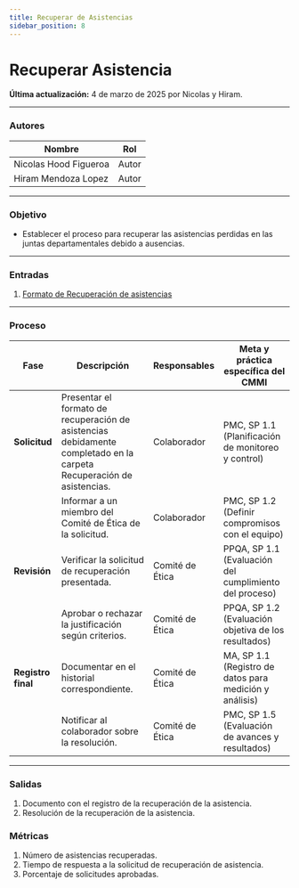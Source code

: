 ```yaml
---
title: Recuperar de Asistencias
sidebar_position: 8
---
```


# Recuperar Asistencia

**Última actualización:** 4 de marzo de 2025 por Nicolas y Hiram.

---

### Autores
| Nombre                            | Rol       |
| --------------------------------- | --------- |
| Nicolas Hood Figueroa             | Autor     |
| Hiram Mendoza Lopez               | Autor     |
---

### Objetivo

* Establecer el proceso para recuperar las asistencias perdidas en las juntas departamentales debido a ausencias.
---

### Entradas

1. [Formato de Recuperación de asistencias](https://docs.google.com/document/d/1ITy1mSxYEbpZlgPr5B6GFSGERKHlTQCQpj8v0V6gz6g/edit?usp=sharing)
---

### Proceso

| Fase          | Descripción                                                          | Responsables       | Meta y práctica específica del CMMI |
|--------------|----------------------------------------------------------------------|--------------------|--------------------------------------|
| **Solicitud** | Presentar el formato de recuperación de asistencias debidamente completado en la carpeta Recuperación de asistencias. | Colaborador       | PMC, SP 1.1 (Planificación de monitoreo y control) |
|              | Informar a un miembro del Comité de Ética de la solicitud.           | Colaborador       | PMC, SP 1.2 (Definir compromisos con el equipo) |
| **Revisión** | Verificar la solicitud de recuperación presentada.                   | Comité de Ética   | PPQA, SP 1.1 (Evaluación del cumplimiento del proceso) |
|              | Aprobar o rechazar la justificación según criterios.                  | Comité de Ética   | PPQA, SP 1.2 (Evaluación objetiva de los resultados) |
|**Registro final**| Documentar en el historial correspondiente.                           | Comité de Ética   | MA, SP 1.1 (Registro de datos para medición y análisis) |
|        | Notificar al colaborador sobre la resolución.                     | Comité de Ética   | PMC, SP 1.5 (Evaluación de avances y resultados) |
---

### Salidas

1. Documento con el registro de la recuperación de la asistencia.  
2. Resolución de la recuperación de la asistencia.

### Métricas

1. Número de asistencias recuperadas.  
2. Tiempo de respuesta a la solicitud de recuperación de asistencia.  
3. Porcentaje de solicitudes aprobadas.

